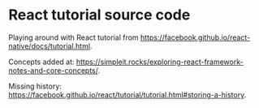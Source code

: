 React tutorial source code
===

Playing around with React tutorial from <https://facebook.github.io/react-native/docs/tutorial.html>.

Concepts added at: <https://simpleit.rocks/exploring-react-framework-notes-and-core-concepts/>.

Missing history: <https://facebook.github.io/react/tutorial/tutorial.html#storing-a-history>.


